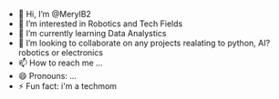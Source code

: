 - 👋 Hi, I’m @MerylB2
- 👀 I’m interested in Robotics and Tech Fields
- 🌱 I’m currently learning Data Analystics
- 💞️ I’m looking to collaborate on any projects realating to python, AI? robotics or electronics
- 📫 How to reach me ...
- 😄 Pronouns: ...
- ⚡ Fun fact: i'm a techmom

<!---
MerylB2/MerylB2 is a ✨ special ✨ repository because its `README.md` (this file) appears on your GitHub profile.
You can click the Preview link to take a look at your changes.
--->
